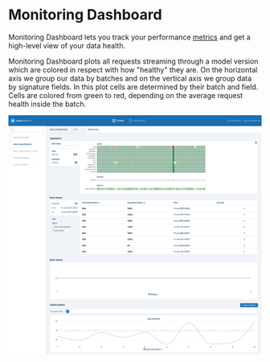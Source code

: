 # Monitoring Dashboard

Monitoring Dashboard lets you track your performance [metrics](../concepts.md#metrics) and get a high-level view of your data health.

Monitoring Dashboard plots all requests streaming through a model version which are colored in respect with how "healthy" they are. On the horizontal axis we group our data by batches and on the vertical axis we group data by signature fields. In this plot cells are determined by their batch and field. Cells are colored from green to red, depending on the average request health inside the batch.

![Monitoring Dashboard UI](../../.gitbook/assets/monitoring_screenshot%20%281%29%20%284%29%20%286%29%20%286%29%20%281%29.png)

